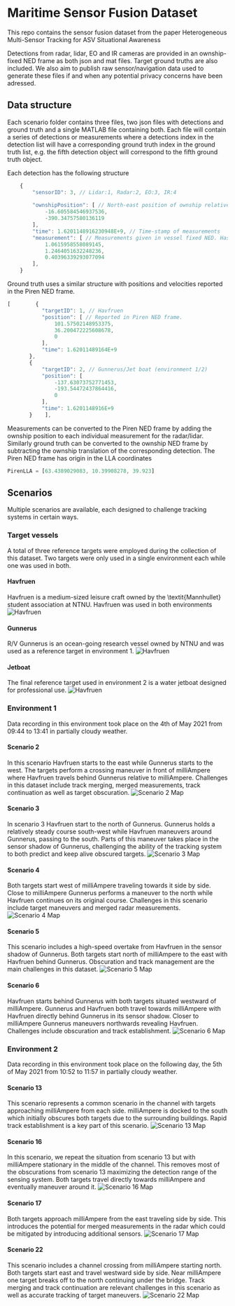 # Maritime Sensor Fusion Dataset
This repo contains the sensor fusion dataset from the paper Heterogeneous Multi-Sensor Tracking for ASV Situational Awareness

Detections from radar, lidar, EO and IR cameras are provided in an ownship-fixed NED frame as both json and mat files. Target ground truths are also included. We also aim to publish raw sensor/navigation data used to generate these files if and when any potential privacy concerns have been adressed. 
## Data structure
Each scenario folder contains three files, two json files with detections and ground truth and a single MATLAB file containing both. Each file will contain a series of detections or measurements where a detections index in the detection list will have a corresponding ground truth index in the ground truth list, e.g. the fifth detection object will correspond to the fifth ground truth object.

Each detection has the following structure
```javascript
    {
        "sensorID": 3, // Lidar:1, Radar:2, EO:3, IR:4
        
        "ownshipPosition": [ // North-east position of ownship relative to Piren NED frame.
            -16.605584546937536,
            -390.34757580136119
        ],
        "time": 1.6201148916230948E+9, // Time-stamp of measurements
        "measurement": [ // Measurements given in vessel fixed NED. Has dimensions 1xM for EO/IR (bearings) and 2xM for Lidar/Radar (north, east)
            1.0615958558089145,
            1.2464051632248236,
            0.40396339293077094
        ],  
    }
 ```
 Ground truth uses a similar structure with positions and velocities reported in the Piren NED frame. 
 ```javascript
[        {
            "targetID": 1, // Havfruen
            "position": [ // Reported in Piren NED frame.
                101.57502148953375,
                36.200472225608678,
                0
            ],
            "time": 1.62011489164E+9
        },
        {
            "targetID": 2, // Gunnerus/Jet boat (environment 1/2)
            "position": [
                -137.63073752771453,
                -193.54472437864416,
                0
            ],
            "time": 1.6201148916E+9
        }    ], 
```
Measurements can be converted to the Piren NED frame by adding the ownship position to each individual measurement for the radar/lidar. Similarly ground truth can be converted to the ownship NED frame by subtracting the ownship translation of the corresponding detection. 
The Piren NED frame has origin in the LLA coordinates
 ```javascript
PirenLLA = [63.4389029083, 10.39908278, 39.923]
```
## Scenarios
Multiple scenarios are available, each designed to challenge tracking systems in certain ways.
### Target vessels
A total of three reference targets were employed during the collection of this dataset. Two targets were only used in a single environment each while one was used in both.
#### Havfruen
Havfruen is a medium-sized leisure craft owned by the \textit{Mannhullet} student association at NTNU. Havfruen was used in both environments
![Havfruen](/figs/havfruen.jpg)
#### Gunnerus
R/V Gunnerus is an ocean-going research vessel owned by NTNU and was used as a reference target in environment 1.
![Havfruen](/figs/gunnerus.jpg)
#### Jetboat
The final reference target used in environment 2 is a water jetboat designed for professional use.
![Havfruen](/figs/jet.jpg)
### Environment 1
Data recording in this environment took place on the 4th of May 2021 from 09:44 to 13:41 in partially cloudy weather.
#### Scenario 2
In this scenario Havfruen starts to the east while Gunnerus starts to the west. The targets perform a crossing maneuver in front of milliAmpere where Havfruen travels behind Gunnerus relative to milliAmpere. Challenges in this dataset include track merging, merged measurements, track continuation as well as target obscuration.
![Scenario 2 Map](/figs/scenario2_map.jpg)
#### Scenario 3
In scenario 3 Havfruen start to the north of Gunnerus. Gunnerus holds a relatively steady course south-west while Havfruen maneuvers around Gunnerus, passing to the south. Parts of this maneuver takes place in the sensor shadow of Gunnerus, challenging the ability of the tracking system to both predict and keep alive obscured targets.
![Scenario 3 Map](/figs/scenario3_map.jpg)
#### Scenario 4
Both targets start west of milliAmpere traveling towards it side by side. Close to milliAmpere Gunnerus performs a maneuver to the north while Havfruen continues on its original course. Challenges in this scenario include target maneuvers and merged radar measurements.
![Scenario 4 Map](/figs/scenario4_map.jpg)
#### Scenario 5
This scenario includes a high-speed overtake from Havfruen in the sensor shadow of Gunnerus. Both targets start north of milliAmpere to the east with Havfruen behind Gunnerus. Obscuration and track management are the main challenges in this dataset.
![Scenario 5 Map](/figs/scenario5_map.jpg)
#### Scenario 6
Havfruen starts behind Gunnerus with both targets situated westward of milliAmpere. Gunnerus and Havfruen both travel towards milliAmpere with Havfruen directly behind Gunnerus in its sensor shadow. Closer to milliAmpere Gunnerus maneuvers northwards revealing Havfruen. Challenges include obscuration and track establishment.
![Scenario 6 Map](/figs/scenario6_map.jpg)

### Environment 2
Data recording in this environment took place on the following day, the 5th of May 2021 from 10:52 to 11:57 in partially cloudy weather.
#### Scenario 13
This scenario represents a common scenario in the channel with targets approaching milliAmpere from each side. milliAmpere is docked to the south which initially obscures both targets due to the surrounding buildings. Rapid track establishment is a key part of this scenario.
![Scenario 13 Map](/figs/scenario13_map.jpg)
#### Scenario 16
In this scenario, we repeat the situation from scenario 13 but with milliAmpere stationary in the middle of the channel. This removes most of the obscurations from scenario 13 maximizing the detection range of the sensing system. Both targets travel directly towards milliAmpere and eventually maneuver around it.
![Scenario 16 Map](/figs/scenario16_map.jpg)
#### Scenario 17
Both targets approach milliAmpere from the east traveling side by side. This introduces the potential for merged measurements in the radar which could be mitigated by introducing additional sensors.
![Scenario 17 Map](/figs/scenario17_map.jpg)
#### Scenario 22
This scenario includes a channel crossing from milliAmpere starting north. Both targets start east and travel westward side by side. Near milliAmpere one target breaks off to the north continuing under the bridge. Track merging and track continuation are relevant challenges in this scenario as well as accurate tracking of target maneuvers.
![Scenario 22 Map](/figs/scenario22_map.jpg)
